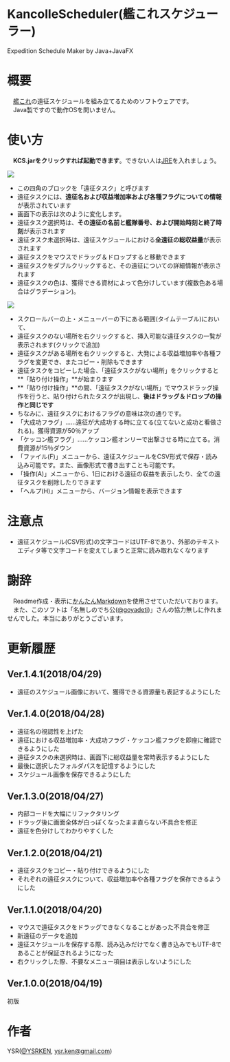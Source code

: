 # KancolleScheduler(艦これスケジューラー)
Expedition Schedule Maker by Java+JavaFX

# 概要
　[艦これ](http://www.dmm.com/netgame/feature/kancolle.html)の遠征スケジュールを組み立てるためのソフトウェアです。  
　Java製ですので動作OSを問いません。

# 使い方

　**KCS.jarをクリックすれば起動できます**。できない人は[JRE](https://java.com/ja/download/)を入れましょう。

<img src="attach:readme.png">

- この四角のブロックを「遠征タスク」と呼びます
- 遠征タスクには、**遠征名および収益増加率および各種フラグについての情報**が表示されています
- 画面下の表示は次のように変化します。
 - 遠征タスク選択時は、**その遠征の名前と艦隊番号、および開始時刻と終了時刻**が表示されます
 - 遠征タスク未選択時は、遠征スケジュールにおける**全遠征の総収益量**が表示されます
- 遠征タスクをマウスでドラッグ＆ドロップすると移動できます
- 遠征タスクをダブルクリックすると、その遠征についての詳細情報が表示されます
- 遠征タスクの色は、獲得できる資材によって色分けしています(複数色ある場合はグラデーション)。

<img src="attach:readme2.png">

- スクロールバーの上・メニューバーの下にある範囲(タイムテーブル)において、
 - 遠征タスクのない場所を右クリックすると、挿入可能な遠征タスクの一覧が表示されます(クリックで追加)
 - 遠征タスクがある場所を右クリックすると、大発による収益増加率や各種フラグを変更でき、またコピー・削除もできます
 - 遠征タスクをコピーした場合、「遠征タスクがない場所」をクリックすると**「貼り付け操作」**が始まります
 - **「貼り付け操作」**の間、「遠征タスクがない場所」でマウスドラッグ操作を行うと、貼り付けられたタスクが出現し、**後はドラッグ＆ドロップの操作と同じです**
- ちなみに、遠征タスクにおけるフラグの意味は次の通りです。
 - 「大成功フラグ」……遠征が大成功する時に立てる(立てないと成功と看做される)。獲得資源が50％アップ
 - 「ケッコン艦フラグ」……ケッコン艦オンリーで出撃させる時に立てる。消費資源が15％ダウン
- 「ファイル(F)」メニューから、遠征スケジュールをCSV形式で保存・読み込み可能です。また、画像形式で書き出すことも可能です。
- 「操作(A)」メニューから、1日における遠征の収益を表示したり、全ての遠征タスクを削除したりできます
- 「ヘルプ(H)」メニューから、バージョン情報を表示できます

# 注意点

- 遠征スケジュール(CSV形式)の文字コードはUTF-8であり、外部のテキストエディタ等で文字コードを変えてしまうと正常に読み取れなくなります

# 謝辞

　Readme作成・表示に[かんたんMarkdown](http://tatesuke.github.io/KanTanMarkdown/)を使用させていただいております。  
　また、このソフトは「名無しのでち公([@goyadeti](https://twitter.com/goyadeti))」さんの協力無しに作れませんでした。本当にありがとうございます。

# 更新履歴

## Ver.1.4.1(2018/04/29)

- 遠征のスケジュール画像において、獲得できる資源量も表記するようにした

## Ver.1.4.0(2018/04/28)

 - 遠征名の視認性を上げた
 - 遠征における収益増加率・大成功フラグ・ケッコン艦フラグを即座に確認できるようにした
 - 遠征タスクの未選択時は、画面下に総収益量を常時表示するようにした
 - 最後に選択したフォルダパスを記憶するようにした
 - スケジュール画像を保存できるようにした

## Ver.1.3.0(2018/04/27)

 - 内部コードを大幅にリファクタリング
 - ドラッグ後に画面全体が白っぽくなったまま直らない不具合を修正
 - 遠征を色分けしてわかりやすくした

## Ver.1.2.0(2018/04/21)

 - 遠征タスクをコピー・貼り付けできるようにした
 - それぞれの遠征タスクについて、収益増加率や各種フラグを保存できるようにした

## Ver.1.1.0(2018/04/20)

 - マウスで遠征タスクをドラッグできなくなることがあった不具合を修正
 - 新遠征のデータを追加
 - 遠征スケジュールを保存する際、読み込みだけでなく書き込みでもUTF-8であることが保証されるようになった
 - 右クリックした際、不要なメニュー項目は表示しないようにした

## Ver.1.0.0(2018/04/19)

初版

# 作者

YSR([@YSRKEN](https://twitter.com/YSRKEN), [ysr.ken@gmail.com](mailto:ysr.ken@gmail.com))
